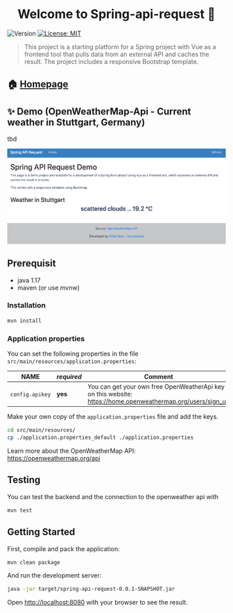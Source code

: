 <h1 align="center">Welcome to Spring-api-request 👋</h1>
<p>
  <img alt="Version" src="https://img.shields.io/badge/version-0.1-blue.svg?cacheSeconds=2592000" />
  <a href="https://github.com/pyrrolizin/flask-api-request/blob/master/LICENSE" target="_blank">
    <img alt="License: MIT" src="https://img.shields.io/badge/License-MIT-green.svg" />
  </a>
</p>

>This project is a starting platform for a Spring project with Vue as a frontend tool that pulls data from an external API and caches the result.
>The project includes a responsive Bootstrap template.

## 🏠 [Homepage](https://github.com/pyrrolizin/spring-api-request)

## ✨ Demo (OpenWeatherMap-Api - Current weather in Stuttgart, Germany)

tbd

![screenshot of the demo application](screenshot.png)

## Prerequisit

* java 1.17
* maven (or use mvnw)

### Installation

```sh
mvn install
```

### Application properties

You can set the following properties in the file `src/main/resources/application.properties`:

| NAME        |  *required*  |  Comment  |
| ----------- | ------------ | --------- |
| `config.apikey`   | **yes**      |  You can get your own free OpenWeatherApi key on this website: <https://home.openweathermap.org/users/sign_up>   |

Make your own copy of the `application.properties` file and add the keys. 

```sh
cd src/main/resources/
cp ./application.properties_default ./application.properties
```

Learn more about the OpenWeatherMap API: https://openweathermap.org/api

## Testing

You can test the backend and the connection to the openweather api with

```bash
mvn test
```

## Getting Started

First, compile and pack the application:

```bash
mvn clean package
```

And run the development server:

```bash
java -jar target/spring-api-request-0.0.1-SNAPSHOT.jar
```

Open [http://localhost:8080](http://localhost:8080) with your browser to see the result.
